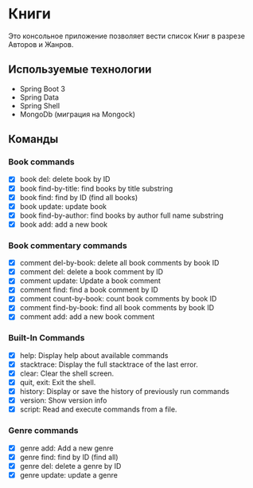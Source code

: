 # Книги
Это консольное приложение позволяет вести список Книг в разрезе Авторов и Жанров.

## Используемые технологии
* Spring Boot 3
* Spring Data
* Spring Shell
* MongoDb (миграция на Mongock)

## Команды
### Book commands
* [x] book del: delete book by ID
* [x] book find-by-title: find books by title substring
* [x] book find: find by ID (find all books)
* [x] book update: update book
* [x] book find-by-author: find books by author full name substring
* [x] book add: add a new book

### Book commentary commands
* [x] comment del-by-book: delete all book comments by book ID
* [x] comment del: delete a book comment by ID
* [x] comment update: Update a book comment
* [x] comment find: find a book comment by ID
* [x] comment count-by-book: count book comments by book ID
* [x] comment find-by-book: find all book comments by book ID
* [x] comment add: add a new book comment

### Built-In Commands
* [x] help: Display help about available commands
* [x] stacktrace: Display the full stacktrace of the last error.
* [x] clear: Clear the shell screen.
* [x] quit, exit: Exit the shell.
* [x] history: Display or save the history of previously run commands
* [x] version: Show version info
* [x] script: Read and execute commands from a file.

### Genre commands
* [x] genre add: Add a new genre
* [x] genre find: find by ID (find all)
* [x] genre del: delete a genre by ID
* [x] genre update: update a genre
